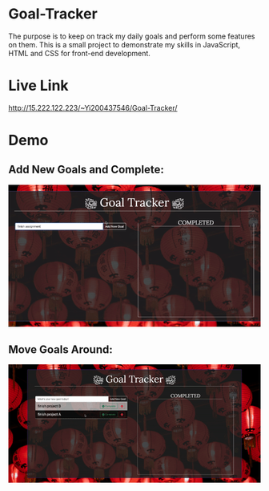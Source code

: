 # Goal-Tracker
The purpose is to keep on track my daily goals and perform some features on them. This is a small project to demonstrate my skills in JavaScript, HTML and CSS for front-end development.
# Live Link
http://15.222.122.223/~Yi200437546/Goal-Tracker/
# Demo
## Add New Goals and Complete:
![addNcancel](demo/addNcancel.gif)
## Move Goals Around:
![dragNdrop](demo/dragNdrop.gif)
